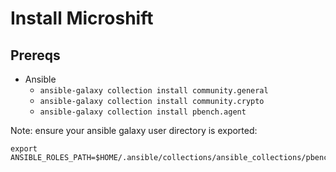 # Install Microshift

## Prereqs

- Ansible
  - `ansible-galaxy collection install community.general`
  - `ansible-galaxy collection install community.crypto`
  - `ansible-galaxy collection install pbench.agent`

Note: ensure your ansible galaxy user directory is exported:
```
export ANSIBLE_ROLES_PATH=$HOME/.ansible/collections/ansible_collections/pbench/agent/roles:$ANSIBLE_ROLES_PATH
```

